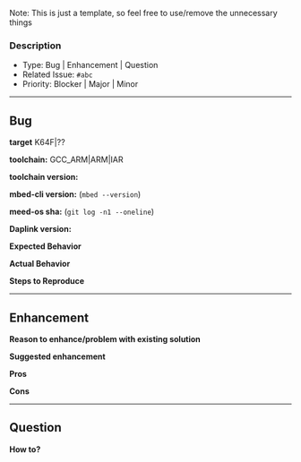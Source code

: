 Note: This is just a template, so feel free to use/remove the unnecessary things

### Description
- Type: Bug | Enhancement | Question
- Related Issue: `#abc`
- Priority: Blocker | Major | Minor

---------------------------------------------------------------
## Bug

**target**
K64F|??

**toolchain:**
GCC_ARM|ARM|IAR

**toolchain version:**

**mbed-cli version:** 
(`mbed --version`)

**meed-os sha:**
(`git log -n1 --oneline`)

**Daplink version:**

**Expected Behavior**

**Actual Behavior**

**Steps to Reproduce**

----------------------------------------------------------------
## Enhancement

**Reason to enhance/problem with existing solution**

**Suggested enhancement**

**Pros**

**Cons**

-----------------------------------------------------------------

## Question

**How to?**